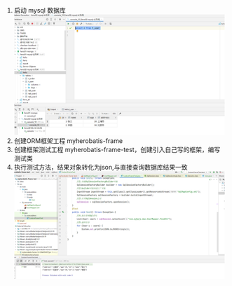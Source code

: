 1. 启动 mysql 数据库 
    ![img_1.png](img_1.png)
2. 创建ORM框架工程 myherobatis-frame
3. 创建框架测试工程 myherobatis-frame-test，创建引入自己写的框架，编写测试类
4. 执行测试方法，结果对象转化为json,与直接查询数据库结果一致
    ![img_2.png](img_2.png)
